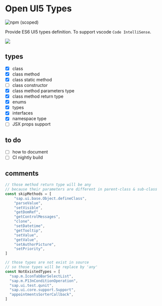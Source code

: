 # Open UI5 Types

![npm (scoped)](https://img.shields.io/npm/v/@ui5-next/types.svg)

Provide ES6 UI5 types definition. To support vscode `Code IntelliSense`.

![](https://res.cloudinary.com/digf90pwi/image/upload/v1553674217/2019-03-27_16-09-03_mvqoz6.png)

## types

* [x] class
* [x] class method
* [x] class static method
* [ ] class constructor
* [x] class method parameters type
* [x] class method return type
* [x] enums
* [x] types
* [x] interfaces
* [x] namespace type
* [ ] JSX props support

## to do

* [ ] how to document
* [ ] CI nightly build

## comments

```typescript
// those method return type will be any
// because their parameters are different in parent-class & sub-class
const skipMethods = [
    "sap.ui.base.Object.defineClass",
    "parseValue",
    "setVisible",
    "getDomRef",
    "getControlMessages",
    "clone",
    "setDatetime",
    "getTooltip",
    "setValue",
    "getValue",
    "setAuthorPicture",
    "setPriority",
]

// those types are not exist in source
// so those types will be replace by 'any'
const NotExistedTypes = [
  "sap.m.IconTabBarSelectList",
  "sap.m.P13nConditionOperation",
  "sap.ui.test.qunit",
  "sap.ui.core.support.Support",
  "appointmentsSorterCallback",
]
```
